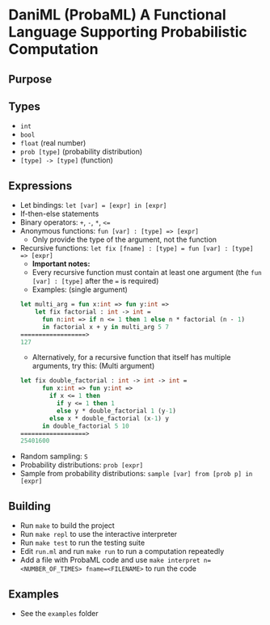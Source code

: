 # DaniML (ProbaML) A Functional Language Supporting Probabilistic Computation

## Purpose

## Types

- `int`
- `bool`
- `float` (real number)
- `prob [type]` (probability distribution)
- `[type] -> [type]` (function)

## Expressions

- Let bindings: `let [var] = [expr] in [expr]`
- If-then-else statements
- Binary operators: `+`, `-`, `*`, `<=`
- Anonymous functions: `fun [var] : [type] => [expr]`
  - Only provide the type of the argument, not the function
- Recursive functions: `let fix [fname] : [type] = fun [var] : [type] => [expr]`
  - **Important notes:**
  - Every recursive function must contain at least one argument (the `fun [var] : [type]` after the `=` is required)
  - Examples: (single argument)
  ```ocaml
  let multi_arg = fun x:int => fun y:int =>
      let fix factorial : int -> int =
        fun n:int => if n <= 1 then 1 else n * factorial (n - 1)
        in factorial x + y in multi_arg 5 7
  ==================>
  127
  ```
  - Alternatively, for a recursive function that itself has multiple arguments, try this: (Multi argument)
  ```ocaml
  let fix double_factorial : int -> int -> int =
        fun x:int => fun y:int =>
          if x <= 1 then
            if y <= 1 then 1
            else y * double_factorial 1 (y-1)
          else x * double_factorial (x-1) y
        in double_factorial 5 10
  ==================>
  25401600
  ```
- Random sampling: `S`
- Probability distributions: `prob [expr]`
- Sample from probability distributions: `sample [var] from [prob p] in [expr]`

## Building

- Run `make` to build the project
- Run `make repl` to use the interactive interpreter
- Run `make test` to run the testing suite
- Edit `run.ml` and run `make run` to run a computation repeatedly
- Add a file with ProbaML code and use
  `make interpret n=<NUMBER_OF_TIMES> fname=<FILENAME>` to run the code

## Examples

- See the `examples` folder
